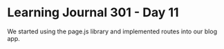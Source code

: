 <h1>Learning Journal 301 - Day 11</h1>

We started using the page.js library and implemented routes into our blog app.
